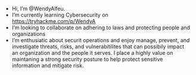 - Hi, I’m @WendyAlfeu.
- I’m currently learning Cybersecurity on https://tryhackme.com/p/WendyA
- I’m looking to collaborate on adhering to laws and protecting people and organizations
- I’m enthusiatic about securit operations and enjoy manage, prevent, and investigate threats, risks, and vulnerabitilites that can possibily impact an organization and the people it serves. I place a highly value on maintaning a strong security posture to help protect sensitive information and mitigate risk.
